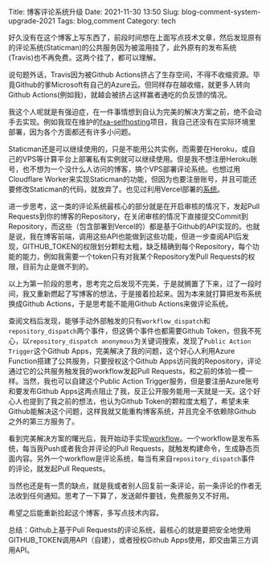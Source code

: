 Title: 博客评论系统升级
Date: 2021-11-30 13:50
Slug: blog-comment-system-upgrade-2021
Tags: blog,comment
Category: tech

好久没有在这个博客上写东西了，前段时间想在上面写点技术文章，然后发现原有的评论系统(Staticman)的公共服务因为被滥用挂了，此外原有的发布系统(Travis)也不再免费。这两个挂了，都可以理解。

说句题外话，Travis因为被Github Actions挤占了生存空间，不得不收缩资源。毕竟Github的爹Microsoft有自己的Azure云。但同样存在越收缩，就更多人转向Github Actions(例如我)，就越会被挤占这样赢者通吃的负反馈的情况。

我这个人呢就是有强迫症，在一件事情想到自认为完美的解决方案之前，绝不会动手去实现。例如我现在维护的[fxa-selfhosting](https://github.com/jackyzy823/fxa-selfhosting)项目，我自己还没有在实际环境里部署，因为各个方面都还有许多小问题。

Staticman还是可以继续使用的，只是不能用公共实例，而需要在Heroku，或自己的VPS等计算平台上部署私有实例就可以继续使用。但是我不想注册Heroku账号，也不想为一个没什么人访问的博客，搞个VPS部署评论系统。也想过用Cloudflare Worker来实现Staticman的功能，但因为也要注册账号，并且可能还要修改Staticman的代码，就放弃了。也见过利用Vercel部署的[系统](https://github.com/chinatimeline/chinatimeline-form)。

进一步思考，这一类的评论系统最核心的部分就是在开启审核的情况下，发起Pull Requests到你的博客的Repository，在关闭审核的情况下直接提交Commit到Repository，而这些（包含部署到Vercel的）都是基于Github的API实现的。也就是说，我在博客前端，调用这些API也能做到这些功能，但进一步查阅API后发现，GITHUB_TOKEN的权限划分颗粒太粗，缺乏精确到每个Repository，每个功能的能力，例如我需要一个token只有对我某个Repository发Pull Requests的权限，目前为止是做不到的。

以上为第一阶段的思考，思考完之后发现不完美，于是就搁置了下来，过了一段时间，我又重新燃起了写博客的想法，于是接着捡起来。因为本来就打算把发布系统换成Github Actions，于是思考能不能用Github Actions来做评论系统。

查阅文档后发现，能够手动外部触发的只有`workflow_dispatch`和`repository_dispatch`两个事件，但这俩个事件也都需要Github Token，但我不死心，以`repository_dispatch anonymous`为关键词搜索，发现了`Public Action Trigger`这个Github Apps，完美解决了我的问题，这个好心人利用Azure Function搭建了公共服务，只要授权这个Github Apps访问我的Repository，评论通过它的公共服务触发我的workflow发起Pull Requests，和之前的体验一模一样。当然，我也可以自建这个Public Action Trigger服务，但是要注册Azure账号和要发布Github Apps这两点阻止了我，反正公开服务能用一天就是一天。这个好心人也提到了我之前的想法，也认为Github Token的颗粒度太粗了，希望未来Github能解决这个问题，这样我就又能重构博客系统，并且完全不依赖除Github之外的第三方服务了。

看到完美解决方案的曙光后，我开始动手实现[workflow](https://github.com/jackyzy823/jackyzy823.github.io/tree/source/.github/workflows)。一个workflow是发布系统，每当我Push或者我合并评论的Pull Requests，就触发构建命令，生成静态页面内容。另外一个workflow是评论系统，每当有来自`repository_dispatch`事件的评论，就发起Pull Requests。

当然也还是有一贯的缺点，就是我或者别人回复前一条评论，前一条评论的作者无法收到任何通知。思考了一下算了，发送邮件要钱，免费服务又不好用。

希望之后能重新捡起这个博客，多写点技术内容。

总结：Github上基于Pull Requests的评论系统，最核心的就是要把安全地使用GITHUB_TOKEN调用API（自建），或者授权Github Apps使用，即交由第三方调用API。

